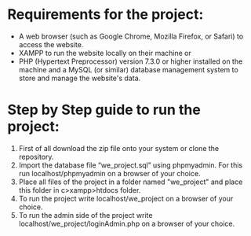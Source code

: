 # Requirements for the project:
<ul>
<li>A web browser (such as Google Chrome, Mozilla Firefox, or Safari) to access the website.</li>
<li>XAMPP to run the website locally on their machine or</li>
<li>PHP (Hypertext Preprocessor) version 7.3.0 or higher installed on the machine and a MySQL (or similar) database management system to store and manage the website's data.</li>
</ul> 

# Step by Step guide to run the project: 
<ol>
<li>First of all download the zip file onto your system or clone the repository.</li>
<li>Import the database file “we_project.sql” using phpmyadmin. For this run localhost/phpmyadmin on a browser of your choice.</li>
<li>Place all files of the project in a folder named "we_project" and place this folder in c>xampp>htdocs folder.</li>
<li>To run the project write localhost/we_project on a browser of your choice.</li>
<li>To run the admin side of the project write localhost/we_project/loginAdmin.php on a browser of your choice.</li>
</ol>
